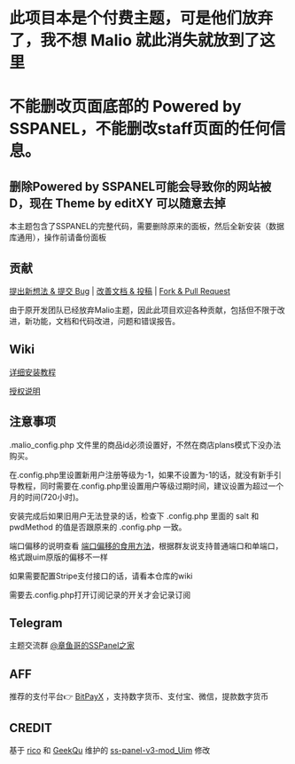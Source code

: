 # 此项目本是个付费主题，可是他们放弃了，我不想 Malio 就此消失就放到了这里
# 不能删改页面底部的 Powered by SSPANEL，不能删改staff页面的任何信息。
## 删除Powered by SSPANEL可能会导致你的网站被D，现在 Theme by editXY 可以随意去掉

本主题包含了SSPANEL的完整代码，需要删除原来的面板，然后全新安装（数据库通用），操作前请备份面板

## 贡献

[提出新想法 & 提交 Bug](https://github.com/Cadwalader307/Malio-Theme-for-SSPANEL/issues/new) | [改善文档 & 投稿](https://github.com/Cadwalader307/Malio-Theme-for-SSPANEL/Wiki) | [Fork & Pull Request](https://github.com/Cadwalader307/Malio-Theme-for-SSPANEL/pulls)

由于原开发团队已经放弃Malio主题，因此此项目欢迎各种贡献，包括但不限于改进，新功能，文档和代码改进，问题和错误报告。

## Wiki
[详细安装教程](https://gitlab.com/maxitio/malio-theme-for-sspanel/wikis/详细安装教程)

[授权说明](https://gitlab.com/maxitio/malio-theme-for-sspanel/wikis/授权说明)

## 注意事项
.malio_config.php 文件里的商品id必须设置好，不然在商店plans模式下没办法购买。

在.config.php里设置新用户注册等级为-1，如果不设置为-1的话，就没有新手引导教程，同时需要在.config.php里设置用户等级过期时间，建议设置为超过一个月的时间(720小时)。

安装完成后如果旧用户无法登录的话，检查下 .config.php 里面的 salt 和 pwdMethod 的值是否跟原来的 .config.php 一致。

端口偏移的说明查看 [端口偏移的食用方法](https://678765.xyz/2019/2.html)，根据群友说支持普通端口和单端口，格式跟uim原版的偏移不一样

如果需要配置Stripe支付接口的话，请看本仓库的wiki

需要去.config.php打开订阅记录的开关才会记录订阅

## Telegram
主题交流群 [@章鱼哥的SSPanel之家](https://t.me/woaizyg)

## AFF
推荐的支付平台👉 [BitPayX](https://merchants.mugglepay.com/user/register?ref=MP8DF1B016220D) ，支持数字货币、支付宝、微信，提款数字货币

## CREDIT
基于 [rico](https://github.com/rico93) 和 [GeekQu](https://github.com/GeekQu) 维护的 [ss-panel-v3-mod_Uim](https://github.com/rico93/ss-panel-v3-mod_Uim) 修改

